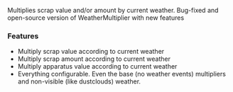 Multiplies scrap value and/or amount by current weather. Bug-fixed and open-source version of WeatherMultiplier with new features

### Features
- Multiply scrap value according to current weather
- Multiply scrap amount according to current weather
- Multiply apparatus value according to current weather
- Everything configurable. Even the base (no weather events) multipliers and non-visible (like dustclouds) weather.